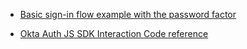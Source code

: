* [Basic sign-in flow example with the password factor](/docs/guides/oie-embedded-sdk-use-case-basic-sign-in/nodejs/main)

* [Okta Auth JS SDK Interaction Code reference](https://github.com/okta/okta-auth-js/blob/master/docs/idx.md#introduction)
